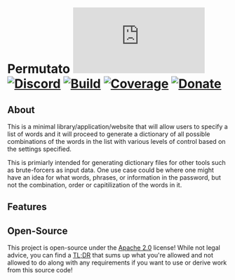 # Permutato [![Matrix]][matrix-community] [![Discord]][discord-guild] [![Build]][gitlab] [![Coverage]][gitlab] [![Donate]][elypia-donate]
## About
This is a minimal library/application/website that will allow users to specify a
list of words and it will proceed to generate a dictionary of all possible combinations
of the words in the list with various levels of control based on the settings specified.

This is primiarly intended for generating dictionary files for other tools such
as brute-forcers as input data. One use case could be where one might have an idea for
what words, phrases, or information in the password, but not the combination, order
or capitilization of the words in it.

## Features

## Open-Source
This project is open-source under the [Apache 2.0] license!
While not legal advice, you can find a [TL;DR] that sums up what
you're allowed and not allowed to do along with any requirements if you
want to use or derive work from this source code!

[matrix-community]: https://matrix.to/#/+elypia:matrix.org "Matrix Invite"
[discord-guild]: https://discordapp.com/invite/hprGMaM "Discord Invite"
[gitlab]: https://gitlab.com/Elypia/permutato/commits/master "Repository on GitLab"
[elypia-donate]: https://elypia.org/donate "Donate to Elypia"
[Apache 2.0]: https://www.apache.org/licenses/LICENSE-2.0 "Apache 2.0 License"
[TL;DR]: https://tldrlegal.com/license/apache-license-2.0-(apache-2.0) "TL;DR of Apache 2.0"

[Matrix]: https://img.shields.io/matrix/elypia-general:matrix.org?logo=matrix "Matrix Shield"
[Discord]: https://discordapp.com/api/guilds/184657525990359041/widget.png "Discord Shield"
[Build]: https://gitlab.com/Elypia/permutato/badges/master/pipeline.svg "GitLab Build Shield"
[Coverage]: https://gitlab.com/Elypia/permutato/badges/master/coverage.svg "GitLab Coverage Shield"
[Donate]: https://img.shields.io/badge/Elypia-Donate-blueviolet "Donate Shield"
